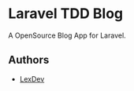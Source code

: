 # Laravel TDD Blog
A OpenSource Blog App for Laravel.

## Authors

- [LexDev](https://github.com/AngelAlexQC)
